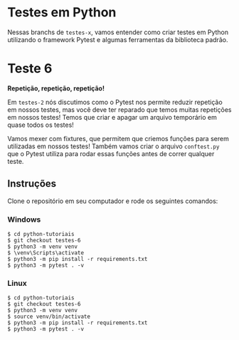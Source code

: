 # Testes em Python
Nessas branchs de `testes-x`, vamos entender como criar testes em Python utilizando o framework Pytest e algumas ferramentas da biblioteca padrão. 

# Teste 6
**Repetição, repetição, repetição!**

Em `testes-2` nós discutimos como o Pytest nos permite reduzir repetição em nossos testes, mas você deve ter reparado que temos muitas repetições em nossos testes! Temos que criar e apagar um arquivo temporário em quase todos os testes!

Vamos mexer com fixtures, que permitem que criemos funções para serem utilizadas em nossos testes! Também vamos criar o arquivo `conftest.py` que o Pytest utiliza para rodar essas funções antes de correr qualquer teste.
## Instruções
Clone o repositório em seu computador e rode os seguintes comandos:

### Windows
```shell
$ cd python-tutoriais
$ git checkout testes-6
$ python3 -m venv venv
$ \venv\Scripts\activate
$ python3 -m pip install -r requirements.txt
$ python3 -m pytest . -v
```

### Linux
```shell
$ cd python-tutoriais
$ git checkout testes-6
$ python3 -m venv venv
$ source venv/bin/activate
$ python3 -m pip install -r requirements.txt
$ python3 -m pytest . -v
```